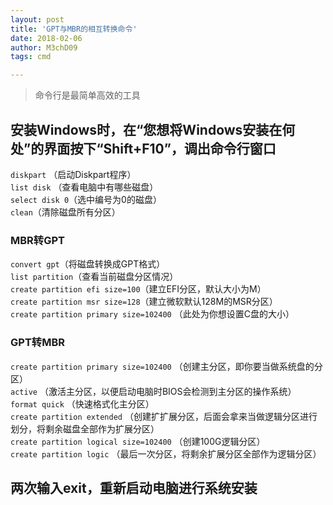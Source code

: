 ```yaml
---
layout: post
title: 'GPT与MBR的相互转换命令'
date: 2018-02-06
author: M3chD09
tags: cmd

---
```


>命令行是最简单高效的工具

## 安装Windows时，在“您想将Windows安装在何处”的界面按下“Shift+F10”，调出命令行窗口

`diskpart` （启动Diskpart程序）  
`list disk` （查看电脑中有哪些磁盘）   
`select disk 0`（选中编号为0的磁盘）  
`clean`（清除磁盘所有分区）  

### MBR转GPT

`convert gpt`（将磁盘转换成GPT格式）  
`list partition`（查看当前磁盘分区情况）  
`create partition efi size=100`（建立EFI分区，默认大小为M）  
`create partition msr size=128`（建立微软默认128M的MSR分区）  
`create partition primary size=102400` （此处为你想设置C盘的大小）  

### GPT转MBR

`create partition primary size=102400` （创建主分区，即你要当做系统盘的分区）  
`active` （激活主分区，以便启动电脑时BIOS会检测到主分区的操作系统）  
`format quick` （快速格式化主分区）  
`create partition extended` （创建扩扩展分区，后面会拿来当做逻辑分区进行划分，将剩余磁盘全部作为扩展分区）  
`create partition logical size=102400` （创建100G逻辑分区）  
`create partition logic` （最后一次分区，将剩余扩展分区全部作为逻辑分区）  

## 两次输入exit，重新启动电脑进行系统安装
